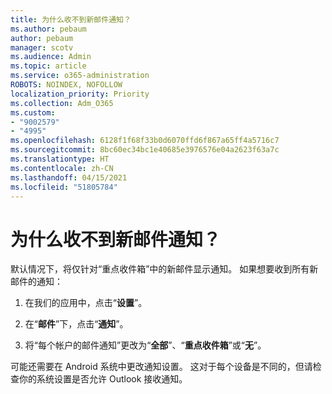 ```yaml
---
title: 为什么收不到新邮件通知？
ms.author: pebaum
author: pebaum
manager: scotv
ms.audience: Admin
ms.topic: article
ms.service: o365-administration
ROBOTS: NOINDEX, NOFOLLOW
localization_priority: Priority
ms.collection: Adm_O365
ms.custom:
- "9002579"
- "4995"
ms.openlocfilehash: 6128f1f68f33b0d6070ffd6f867a65ff4a5716c7
ms.sourcegitcommit: 8bc60ec34bc1e40685e3976576e04a2623f63a7c
ms.translationtype: HT
ms.contentlocale: zh-CN
ms.lasthandoff: 04/15/2021
ms.locfileid: "51805784"
---
```

# <a name="why-dont-i-get-new-message-notifications"></a>为什么收不到新邮件通知？

默认情况下，将仅针对“重点收件箱”中的新邮件显示通知。 如果想要收到所有新邮件的通知：

1. 在我们的应用中，点击“**设置**”。

2. 在“**邮件**”下，点击“**通知**”。

3. 将“每个帐户的邮件通知”更改为“**全部**”、“**重点收件箱**”或“**无**”。

可能还需要在 Android 系统中更改通知设置。 这对于每个设备是不同的，但请检查你的系统设置是否允许 Outlook 接收通知。
